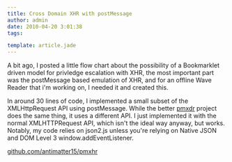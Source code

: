```yaml
---
title: Cross Domain XHR with postMessage
author: admin
date: 2010-04-20 3:01:38
tags: 

template: article.jade
---
```


A bit ago, I posted a little flow chart about the possibility of a Bookmarklet driven model for privledge escalation with XHR, the most important part was the postMessage based emulation of XHR, and for an offline Wave Reader that i'm working on, I needed it and created this.

In around 30 lines of code, I implemented a small subset of the XMLHttpRequest API using postMessage. While the better [pmxdr](http://github.com/eligrey/pmxdr) project does the same thing, it uses a different API. I just implemented it with the normal XMLHTTPRequest API, which isn't the ideal way anyway, but works. Notably, my code relies on json2.js unless you're relying on Native JSON and DOM Level 3 window.addEventListener.

[github.com/antimatter15/pmxhr](http://github.com/antimatter15/pmxhr)
